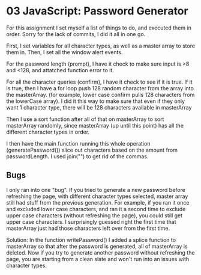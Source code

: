 # 03 JavaScript: Password Generator

For this assignment I set myself a list of things to do, and executed them in order. Sorry for the lack of commits, I did it all in one go.

First, I set variables for all character types, as well as a master array to store them in.
Then, I set all the window alert events.

For the password length (prompt), I have it check to make sure input is >8 and <128, and attatched function error to it.

For all the character queries (confirm), I have it check to see if it is true. If it is true, then I have a for loop push 128 random character from the array into the masterArray. (for example, lower case confirm pulls 128 characters from the lowerCase array). I did it this way to make sure that even if they only want 1 character type, there will be 128 characters available in masterArray

Then I use a sort function after all of that on masterArray to sort masterArray randomly, since masterArray (up until this point) has all the different character types in order.

I then have the main function running this whole operation (generatePassword()) slice out characters based on the amount from passwordLength. I used join("") to get rid of the commas.

## Bugs
I only ran into one "bug". If you tried to generate a new password before refreshing the page, with different character types selected, master array still had stuff from the previous generation. For example, if you ran it once and excluded lower case characters, and ran it a second time to exclude upper case characters (without refreshing the page), you could still get upper case characters. I surprisingly guessed right the first time that masterArray just had those characters left over from the first time.

Solution: In the function writePassword() I added a splice function to masterArray so that after the password is generated, all of masterArray is deleted. Now if you try to generate another password without refreshing the page, you are starting from a clean slate and won't run into an issues with character types.
